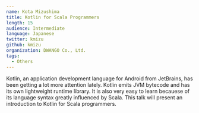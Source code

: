 ```yaml
---
name: Kota Mizushima
title: Kotlin for Scala Programmers
length: 15
audience: Intermediate
language: Japanese
twitter: kmizu
github: kmizu
organization: DWANGO Co., Ltd.
tags:
  - Others
---
```

Kotlin, an application development language for Android from JetBrains, has been getting a lot more attention lately. Kotlin emits JVM bytecode and has its own lightweight runtime library. It is also very easy to learn becauese of its language syntax greatly influenced by Scala. This talk will present an introduction to Kotlin for Scala programmers.
